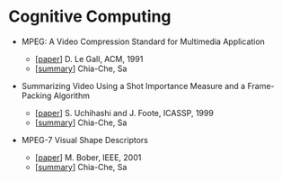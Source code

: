 # Cognitive Computing

- MPEG: A Video Compression Standard for Multimedia Application
  - [[paper](https://sites.cs.ucsb.edu/~almeroth/classes/W10.290F/papers/legall-acm-91.pdf)] D. Le Gall, ACM, 1991
  - [[summary](./mpeg-a_video_compression_standard_for_multimedia_application.md)] Chia-Che, Sa

- Summarizing Video Using a Shot Importance Measure and a Frame-Packing Algorithm
  - [[paper](https://www.fxpal.com/publications/summarizing-video-using-a-shot-importance-measure-and-a-frame-packing-algorithm.pdf)] S. Uchihashi and J. Foote, ICASSP, 1999
  - [[summary](./summarizing_video_using_a_shot_importance_measure_and_a_frame-packing_algorithm.md)] Chia-Che, Sa

- MPEG-7 Visual Shape Descriptors
  - [[paper](http://www.ee.columbia.edu/~sfchang/course/vis/REF/bober-01.pdf)] M. Bober, IEEE, 2001
  - [[summary](./mpeg-7_visual_shape_descriptors.md)] Chia-Che, Sa
